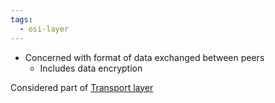 ```yaml
---
tags:
  - osi-layer
---
```

- Concerned with format of data exchanged between peers
	- Includes data encryption

Considered part of [Transport layer](./Transport%20layer/Transport%20layer.md)
